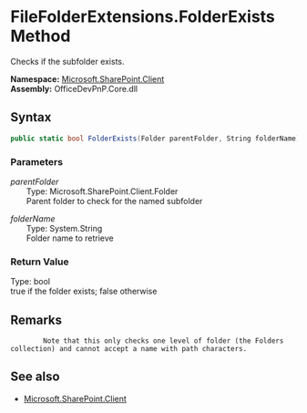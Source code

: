 # FileFolderExtensions.FolderExists Method  
Checks if the subfolder exists.  

**Namespace:** [Microsoft.SharePoint.Client](Microsoft.SharePoint.Client.md)  
**Assembly:** OfficeDevPnP.Core.dll  
## Syntax
```C#
public static bool FolderExists(Folder parentFolder, String folderName)
```
### Parameters
*parentFolder*  
&emsp;&emsp;Type: Microsoft.SharePoint.Client.Folder  
&emsp;&emsp;Parent folder to check for the named subfolder  

*folderName*  
&emsp;&emsp;Type: System.String  
&emsp;&emsp;Folder name to retrieve  

### Return Value
Type: bool  
true if the folder exists; false otherwise

## Remarks 

            Note that this only checks one level of folder (the Folders collection) and cannot accept a name with path characters.
            
## See also
- [Microsoft.SharePoint.Client](Microsoft.SharePoint.Client.md)
